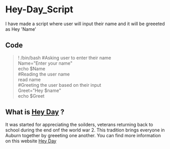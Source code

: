 # Hey-Day_Script
I have made a script where user will input their name and it will be greeeted as Hey 'Name'

## Code
>! /bin/bash
>#Asking user to enter their name  
>Name="Enter your name"  
>echo $Name  
>#Reading the user name  
>read name  
>#Greeting the user based on their input  
Greet="Hey $name"  
echo $Greet

## What is [Hey Day](https://sga.auburn.edu/hey-day/) ?
It was started for appreciating the soilders, veterans returning back to school during the end onf the world war 2. This tradition brings everyone in Auburn together by greeeting one another. You can find more information on this website [Hey Day](https://sga.auburn.edu/hey-day/)


